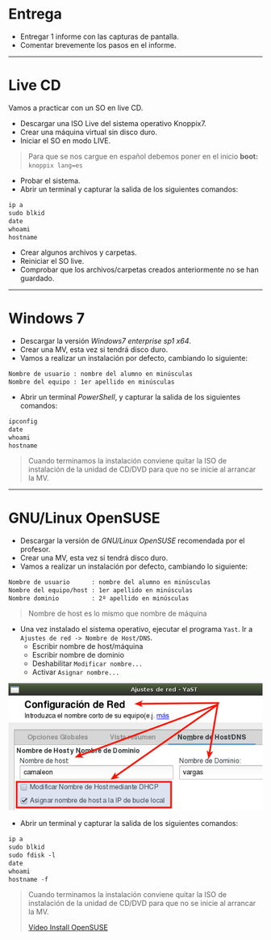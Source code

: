 
# Entrega

* Entregar 1 informe con las capturas de pantalla.
* Comentar brevemente los pasos en el informe.

---

# Live CD

Vamos a practicar con un SO en live CD.
* Descargar una ISO Live del sistema operativo Knoppix7.
* Crear una máquina virtual sin disco duro.
* Iniciar el SO en modo LIVE.

> Para que se nos cargue en español debemos poner en el inicio **boot:**` knoppix lang=es`

* Probar el sistema.
* Abrir un terminal y capturar la salida de los siguientes comandos:
```
ip a
sudo blkid
date
whoami
hostname
```

* Crear algunos archivos y carpetas.
* Reiniciar el SO live.
* Comprobar que los archivos/carpetas creados anteriormente no se han guardado.

---

# Windows 7

* Descargar la versión *Windows7 enterprise sp1 x64*.
* Crear una MV, esta vez si tendrá disco duro.
* Vamos a realizar un instalación por defecto, cambiando lo siguiente:
```
Nombre de usuario : nombre del alumno en minúsculas
Nombre del equipo : 1er apellido en minúsculas
```
* Abrir un terminal *PowerShell*, y capturar la salida de los siguientes comandos:
```
ipconfig
date
whoami
hostname
```

> Cuando terminamos la instalación conviene quitar la ISO de instalación de la unidad
de CD/DVD para que no se inicie al arrancar la MV.

---

# GNU/Linux OpenSUSE

* Descargar la versión de *GNU/Linux OpenSUSE* recomendada por el profesor.
* Crear una MV, esta vez si tendrá disco duro.
* Vamos a realizar un instalación por defecto, cambiando lo siguiente:
```
Nombre de usuario      : nombre del alumno en minúsculas
Nombre del equipo/host : 1er apellido en minúsculas
Nombre dominio         : 2º apellido en minúsculas
```
> Nombre de host es lo mismo que nombre de máquina

* Una vez instalado el sistema operativo, ejecutar el programa
`Yast`. Ir a `Ajustes de red -> Nombre de Host/DNS`.
    * Escribir nombre de host/máquina
    * Escribir nombre de dominio
    * Deshabilitar `Modificar nombre...`
    * Activar `Asignar nombre...`

![hostname](./images/hostname.png)

* Abrir un terminal y capturar la salida de los siguientes comandos:
```
ip a
sudo blkid
sudo fdisk -l
date
whoami
hostname -f
```

> Cuando terminamos la instalación conviene quitar la ISO de instalación de la unidad
de CD/DVD para que no se inicie al arrancar la MV.
>
> [Vídeo Install OpenSUSE](http://www.youtube.com/embed/nC8n1Pg6gto?list=PL3E447E094F7E3EBB)
